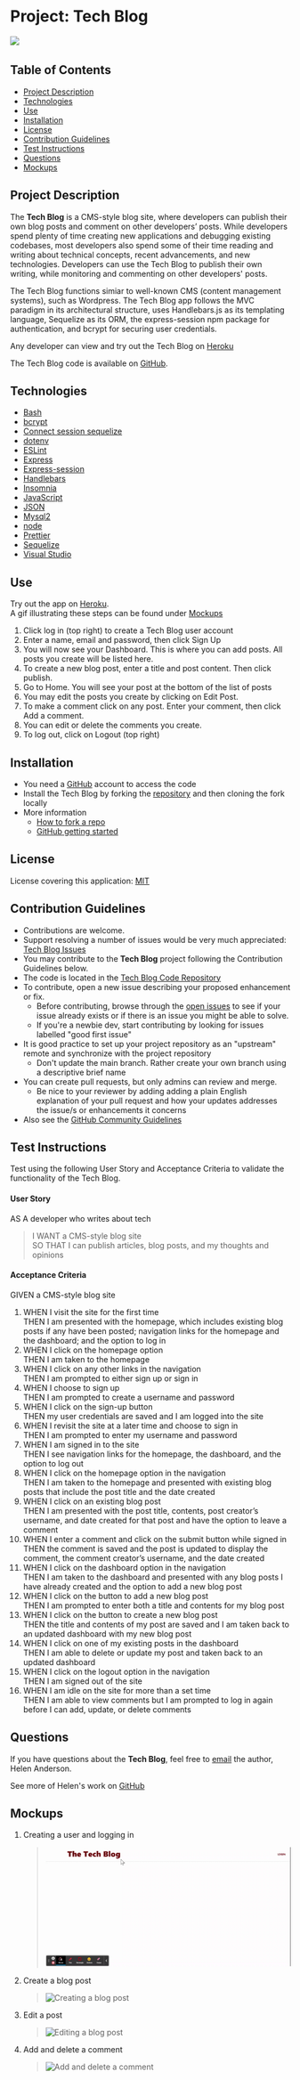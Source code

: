 # Project: Tech Blog

[![](https://img.shields.io/badge/License-MIT-brightgreen)](https://opensource.org/licenses/MIT)


## Table of Contents
  - [Project Description](#project-description)
  - [Technologies](#technologies)
  - [Use](#use)
  - [Installation](#installation)
  - [License](#license)
  - [Contribution Guidelines](#contribution-guidelines)
  - [Test Instructions](#test-instructions)
  - [Questions](#questions)
  - [Mockups](#mockups)


## Project Description 
The **Tech Blog** is a CMS-style blog site, where developers can publish their own blog posts and comment on other developers’ posts. While developers spend plenty of time creating new applications and debugging existing codebases, most developers also spend some of their time reading and writing about technical concepts, recent advancements, and new technologies. Developers can use the Tech Blog to publish their own writing, while monitoring and commenting on other developers' posts.

The Tech Blog functions simiar to well-known CMS (content management systems), such as Wordpress. The Tech Blog app follows the MVC paradigm in its architectural structure, uses Handlebars.js as its templating language, Sequelize as its ORM, the express-session npm package for authentication, and bcrypt for securing user credentials.

Any developer can view and try out the Tech Blog on [Heroku](https://frozen-caverns-29448.herokuapp.com/)

The Tech Blog code is available on [GitHub](https://github.com/grace-anderson/tech-blog).

## Technologies
* [Bash](https://gitforwindows.org/)
* [bcrypt](https://www.npmjs.com/package/bcrypt)
* [Connect session sequelize](https://www.npmjs.com/package/connect-session-sequelize)
* [dotenv](https://www.npmjs.com/package/dotenv)
* [ESLint](https://eslint.org/)
* [Express](http://expressjs.com/)
* [Express-session](https://www.npmjs.com/package/express-session)
* [Handlebars](https://www.npmjs.com/package/express-handlebars)
* [Insomnia](https://insomnia.rest/)
* [JavaScript](https://developer.mozilla.org/en-US/docs/Web/JavaScript)
* [JSON](https://www.json.org/json-en.html)
* [Mysql2](https://www.npmjs.com/package/mysql2)
* [node](https://nodejs.org/en/)
* [Prettier](https://prettier.io/)
* [Sequelize](https://sequelize.org/)
* [Visual Studio](https://visualstudio.microsoft.com/downloads/) 

## Use
Try out the app on [Heroku](https://frozen-caverns-29448.herokuapp.com/).   
A gif illustrating these steps can be found under [Mockups](#mockups)
1. Click log in (top right) to create a Tech Blog user account
2. Enter a name, email and password, then click Sign Up
3. You will now see your Dashboard. This is where you can add posts. All posts you create will be listed here.
4. To create a new blog post, enter a title and post content. Then click publish.
5. Go to Home. You will see your post at the bottom of the list of posts
6. You may edit the posts you create by clicking on Edit Post.
7. To make a comment click on any post. Enter your comment, then click Add a comment.
8. You can edit or delete the comments you create. 
9. To log out, click on Logout (top right)

## Installation
* You need a [GitHub](https://github.com/) account to access the code
* Install the Tech Blog by forking the [repository](https://github.com/grace-anderson/tech-blog) and then cloning the fork locally
* More information
  * [How to fork a repo](https://docs.github.com/en/get-started/quickstart/fork-a-repo)
  * [GitHub getting started](https://docs.github.com/en/get-started) 

## License
License covering this application: [MIT](https://opensource.org/licenses/MIT)

## Contribution Guidelines
* Contributions are welcome.
* Support resolving a number of issues would be very much appreciated: [Tech Blog Issues](https://github.com/grace-anderson/tech-blog/issues)
* You may contribute to the **Tech Blog** project following the Contribution Guidelines below.
* The code is located in the [Tech Blog Code Repository](https://github.com/grace-anderson/tech-blog) 
* To contribute, open a new issue describing your proposed enhancement or fix.
  * Before contributing, browse through the [open issues](https://github.com/grace-anderson/tech-blog/issues) to see if your issue already exists or if there is an issue you might be able to solve. 
  * If you're a newbie dev, start contributing by looking for issues labelled "good first issue"
* It is good practice to set up your project repository as an "upstream" remote and synchronize with the project repository
  * Don't update the main branch. Rather create your own branch using a descriptive brief name
* You can create pull requests, but only admins can review and merge.
  * Be nice to your reviewer by adding adding a plain English explanation of your pull request and how your updates addresses the issue/s or enhancements it concerns
* Also see the [GitHub Community Guidelines](https://docs.github.com/en/site-policy/github-terms/github-community-guidelines)

## Test Instructions
Test using the following User Story and Acceptance Criteria to validate the functionality of the Tech Blog.

#### **User Story**
AS A developer who writes about tech  
> I WANT a CMS-style blog site  
> SO THAT I can publish articles, blog posts, and my thoughts and opinions  

#### **Acceptance Criteria**
GIVEN a CMS-style blog site  
1. WHEN I visit the site for the first time  
    THEN I am presented with the homepage, which includes existing blog posts if any have been posted; navigation links for the homepage and the dashboard; and the option to log in  
2. WHEN I click on the homepage option  
    THEN I am taken to the homepage  
3. WHEN I click on any other links in the navigation  
    THEN I am prompted to either sign up or sign in  
4. WHEN I choose to sign up  
    THEN I am prompted to create a username and password  
5. WHEN I click on the sign-up button  
    THEN my user credentials are saved and I am logged into the site  
6. WHEN I revisit the site at a later time and choose to sign in  
    THEN I am prompted to enter my username and password  
7. WHEN I am signed in to the site  
    THEN I see navigation links for the homepage, the dashboard, and the option to log out  
8. WHEN I click on the homepage option in the navigation  
    THEN I am taken to the homepage and presented with existing blog posts that include the post title and the date created  
9. WHEN I click on an existing blog post  
    THEN I am presented with the post title, contents, post creator’s username, and date created for that post and have the option to leave a comment  
10. WHEN I enter a comment and click on the submit button while signed in  
    THEN the comment is saved and the post is updated to display the comment, the comment creator’s username, and the date created  
11. WHEN I click on the dashboard option in the navigation  
    THEN I am taken to the dashboard and presented with any blog posts I have already created and the option to add a new blog post  
12. WHEN I click on the button to add a new blog post  
    THEN I am prompted to enter both a title and contents for my blog post  
13. WHEN I click on the button to create a new blog post  
    THEN the title and contents of my post are saved and I am taken back to an updated dashboard with my new blog post  
14. WHEN I click on one of my existing posts in the dashboard  
    THEN I am able to delete or update my post and taken back to an updated dashboard  
15. WHEN I click on the logout option in the navigation  
    THEN I am signed out of the site  
16. WHEN I am idle on the site for more than a set time  
    THEN I am able to view comments but I am prompted to log in again before I can add, update, or delete comments  

## Questions 
If you have questions about the **Tech Blog**, feel free to [email](mailto:helen.g.anderson@me.com) the author, Helen Anderson.

See more of Helen's work on [GitHub](https://github.com/grace-anderson)

## Mockups
1. Creating a user and logging in
    >![Creating a user and logging in to the Tech Blog](./utils/gif/login.gif)  
2. Create a blog post
    >![Creating a blog post](./utils/gif/createpost.gif)  
3. Edit a post
    >![Editing a blog post](./utils/gif/editpost.gif)  
4. Add and delete a comment
    >![Add and delete a comment](./utils/gif/adddeletecomment.gif)  